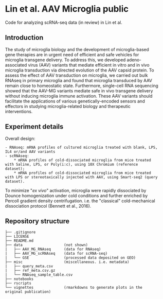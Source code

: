 # Lin et al. AAV Microglia public
Code for analyzing scRNA-seq data (in review) in Lin et al.

## Introduction

The study of microglia biology and the development of microglia-based gene therapies are in urgent need of efficient and safe vehicles for microglia transgene delivery. To address this, we developed adeno-associated virus (AAV) variants that mediate efficient in vitro and in vivo microglia transduction via directed evolution of the AAV capsid protein. To assess the effect of AAV transduction on microglia, we carried out bulk RNAseq in primary microglia and found that microglia transduced by AAV remain close to homeostatic state. Furthermore, single-cell RNA sequencing showed that the AAV-MG variants mediate safe in vivo transgene delivery without inducing microglia immune activation. These AAV variants should facilitate the applications of various genetically-encoded sensors and effectors in studying microglia-related biology and therapeutic interventions.

## Experiment details

Overall design:

    - RNAseq: mRNA profiles of cultured microglia treated with blank, LPS, IL4 or/and AAV variants
    - scRNAseq: 
        * mRNA profiles of cold-dissociated microglia from mice treated with Saline, LPS, or Poly(i:c), using 10X Chromium (reference dataset); 
        * mRNA profiles of cold-dissociated microglia from mice treated with LPS or stereotaxically injected with AAV, using Smart-seq2 (query dataset).

To minimize "*ex vivo*" activation, microglia were rapidly dissociated by Dounce homogenization under cold conditions and further enriched by Percoll gradient density centrifugation. i.e. the "classical" cold-mechanical dissociation protocol (Bennett et al., 2016).

## Repository structure

```
├── .gitignore
├── LICENSE
├── README.md
├── data                   (not shown)
|   ├── AAV_MG_RNAseq      (data for RNAseq)
|   ├── AAV_MG_scRNAseq    (data for scRNA-seq)
|   └── GSE                (processed data deposited on GEO)
├── misc                   (miscellaneous. i.e. metadata)
|   ├── query_meta.csv
|   ├── ref_meta.csv.gz
|   └── RNAseq_sample_table.csv
├── notebooks
├── rscripts
└── vignettes              (rmarkdowns to generate plots in the original publication)
```